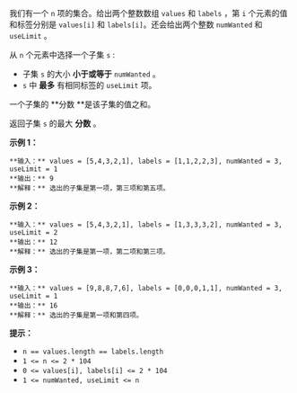 我们有一个 `n` 项的集合。给出两个整数数组 `values` 和 `labels` ，第 `i` 个元素的值和标签分别是 `values[i]` 和
`labels[i]`。还会给出两个整数 `numWanted` 和 `useLimit` 。

从 `n` 个元素中选择一个子集 `s` :

  * 子集 `s` 的大小  **小于或等于** `numWanted` 。
  * `s` 中 **最多** 有相同标签的 `useLimit` 项。

一个子集的  **分数  **是该子集的值之和。

返回子集 `s` 的最大 **分数** 。



**示例 1：**

    
    
    **输入：** values = [5,4,3,2,1], labels = [1,1,2,2,3], numWanted = 3, useLimit = 1
    **输出：** 9
    **解释：** 选出的子集是第一项，第三项和第五项。
    

**示例 2：**

    
    
    **输入：** values = [5,4,3,2,1], labels = [1,3,3,3,2], numWanted = 3, useLimit = 2
    **输出：** 12
    **解释：** 选出的子集是第一项，第二项和第三项。
    

**示例 3：**

    
    
    **输入：** values = [9,8,8,7,6], labels = [0,0,0,1,1], numWanted = 3, useLimit = 1
    **输出：** 16
    **解释：** 选出的子集是第一项和第四项。
    



**提示：**

  * `n == values.length == labels.length`
  * `1 <= n <= 2 * 104`
  * `0 <= values[i], labels[i] <= 2 * 104`
  * `1 <= numWanted, useLimit <= n`

